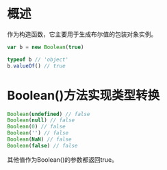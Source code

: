 # 概述
作为构造函数，它主要用于生成布尔值的包装对象实例。
```js
var b = new Boolean(true)

typeof b // 'object'
b.valueOf() // true
```

# Boolean()方法实现类型转换
```js
Boolean(undefined) // false
Boolean(null) // false
Boolean(0) // false
Boolean('') // false
Boolean(NaN) // false
Boolean(false) // false
```
其他值作为Boolean()的参数都返回true。
